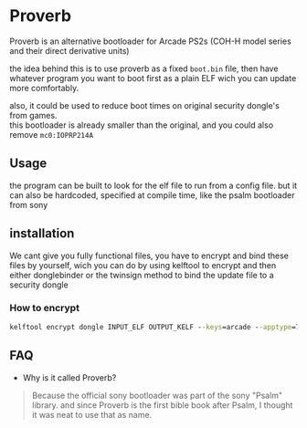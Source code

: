 # Proverb

Proverb is an alternative bootloader for Arcade PS2s (COH-H model series and their direct derivative units)

the idea behind this is to use proverb as a fixed `boot.bin` file, then have whatever program you want to boot first as a plain ELF wich you can update more comfortably.

also, it could be used to reduce boot times on original security dongle's from games.  
this bootloader is already smaller than the original, and you could also remove `mc0:IOPRP214A`


## Usage
the program can be built to look for the elf file to run from a config file. but it can also be hardcoded, specified at compile time, like the psalm bootloader from sony

## installation

We cant give you fully functional files, you have to encrypt and bind these files by yourself, wich you can do by using kelftool to encrypt and then either donglebinder or the twinsign method to bind the update file to a security dongle

### How to encrypt
```cmd
kelftool encrypt dongle INPUT_ELF OUTPUT_KELF --keys=arcade --apptype=7 --mgzone=0x03
```

## FAQ

- Why is it called Proverb?

> Because the official sony bootloader was part of the sony "Psalm" library. and since Proverb is the first bible book after Psalm, I thought it was neat to use that as name.
